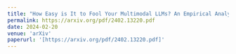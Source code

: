 ```yaml
---
title: "How Easy is It to Fool Your Multimodal LLMs? An Empirical Analysis on Deceptive Prompts"
permalink: https://arxiv.org/pdf/2402.13220.pdf
date: 2024-02-20
venue: 'arXiv'
paperurl: '[https://arxiv.org/pdf/2402.13220.pdf]'
---
```


